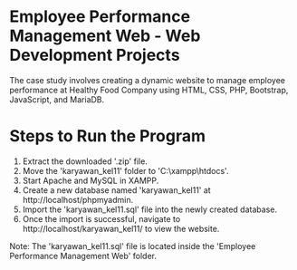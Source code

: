 # Employee Performance Management Web - Web Development Projects
The case study involves creating a dynamic website to manage employee performance at Healthy Food Company using HTML, CSS, PHP, Bootstrap, JavaScript, and MariaDB.
# Steps to Run the Program
1. Extract the downloaded '.zip' file.
2. Move the 'karyawan_kel11' folder to 'C:\xampp\htdocs'.
3. Start Apache and MySQL in XAMPP.
4. Create a new database named 'karyawan_kel11' at http://localhost/phpmyadmin.
5. Import the 'karyawan_kel11.sql' file into the newly created database.
6. Once the import is successful, navigate to http://localhost/karyawan_kel11/ to view the website.

Note: The 'karyawan_kel11.sql' file is located inside the 'Employee Performance Management Web' folder.
